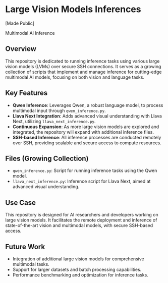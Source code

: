 # Large Vision Models Inferences
[Made Public]

Multimodal AI Inference  

## Overview
This repository is dedicated to running inference tasks using various large vision models (LVMs) over secure SSH connections. It serves as a growing collection of scripts that implement and manage inference for cutting-edge multimodal AI models, focusing on both vision and language tasks.

## Key Features
- **Qwen Inference**: Leverages Qwen, a robust language model, to process multimodal input through `qwen_inference.py`.
- **Llava Next Integration**: Adds advanced visual understanding with Llava Next, utilizing `llava_next_inference.py`.
- **Continuous Expansion**: As more large vision models are explored and integrated, the repository will expand with additional inference files.
- **SSH-based Inference**: All inference processes are conducted remotely over SSH, providing scalable and secure access to compute resources.

## Files (Growing Collection)
- `qwen_inference.py`: Script for running inference tasks using the Qwen model.
- `llava_next_inference.py`: Inference script for Llava Next, aimed at advanced visual understanding.

## Use Case
This repository is designed for AI researchers and developers working on large vision models. It facilitates the remote deployment and inference of state-of-the-art vision and multimodal models, with secure SSH-based access.

## Future Work
- Integration of additional large vision models for comprehensive multimodal tasks.
- Support for larger datasets and batch processing capabilities.
- Performance benchmarking and optimization for inference tasks.

